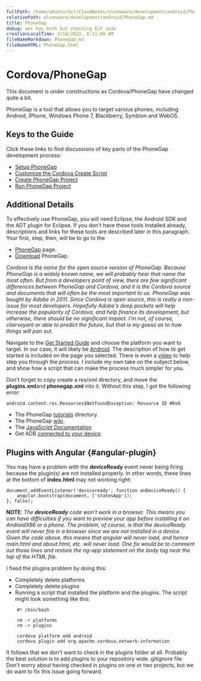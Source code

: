 ```yaml
---
fullPath: /home/ubuntu/Git/CloudNotes/elvenware/development/android/PhoneGap.md
relativePath: elvenware/development/android/PhoneGap.md
title: PhoneGap
debug: aec has both but checking ELF code
creationLocalTime: 3/18/2022, 8:21:00 AM
fileNameMarkdown: PhoneGap.md
fileNameHTML: PhoneGap.html
---
```


<!-- toc -->
<!-- tocstop -->

# Cordova/PhoneGap

This document is under constructions as Cordova/PhoneGap have changed quite a bit.

PhoneGap is a tool that allows you to target various phones, including
Android, IPhone, Windows Phone 7, Blackberry, Symbion and WebOS.

## Keys to the Guide

Click these links to find discussions of key parts of the PhoneGap development process:

-   [Setup PhoneGap](PhoneGap-Setup.html)
-   [Customize the Cordova Create Script](PhoneGap-Storage.html)
-   [Create PhoneGap Project](PhoneGap-Storage.html)
-   [Run PhoneGap Project](PhoneGap-End.html)

## Additional Details
 
To effectively use PhoneGap, you will need Eclipse, the Android SDK and
the ADT plugin for Eclipse. If you don't have these tools installed
already, descriptions and links for these tools are described later in
this paragraph. Your first, step, then, will be to go to the

- [PhoneGap](http://www.phonegap.com) page.
- [Download](http://phonegap.com/download-thankyou) PhoneGap.

*Cordova is the name for the open source version of PhoneGap. Because PhoneGap is a widely known name, we will probably hear that name the most often. But from a developers point of view, there are few significant differences between PhoneGap and Cordova, and it is the Cordova source and documents that will often be the most important to us. PhoneGap was bought by Adobe in 2011. Since Cordova is open source, this is really a non-issue for most developers. Hopefully Adobe's deep pockets will help increase the popularity of Cordova, and help finance its development, but otherwise, there should be no significant impact. I'm not, of course, clairvoyant or able to predict the future, but that is my guess as to how things will pan out.*

Navigate to the [Get Started Guide](http://phonegap.com/start) and
choose the platform you want to target. In our case, it will likely be
[Android](http://phonegap.com/start#android). The description of how to
get started is included on the page you selected. There is even a
[video](http://www.youtube.com/v/MzcIcyBYJMA?autoplay=1) to help step
you through the process. I include my own take on the subject below, and
show how a script that can make the process much simpler for you.

Don't forget to copy create a res/xml directory, and move the
**plugins.xml**and **phonegap.xml** into it. Without this step, I got
the following error:

```{.code}
android.content.res.Resources$NotFoundException: Resource ID #0x0
```

-   The PhoneGap [tutorials](http://wiki.phonegap.com/w/page/35502422/Documentation-Directory)
    directory.
-   The PhoneGap [wiki](http://wiki.phonegap.com/w/page/16494772/FrontPage).
-   The [JavaScript Documentation](http://docs.phonegap.com/en/1.3.0/index.html)
-   Get ADB [connected to your device](http://www.elvenware.com/charlie/development/android/Androidx86.shtml#network40).

## Plugins with Angular {#angular-plugin}

You may have a problem with the **deviceReady** event never being firing because the plugin(s) are not installed properly. In other words, these lines at the bottom of **index.html** may not working right:


```
document.addEventListener('deviceready', function onDeviceReady() {
    angular.bootstrap(document, ['statesApp']);
}, false);
```


**NOTE**: *The **deviceReady** code won't work in a browser. This means you can have difficulties if you want to preview your app before installing it on AndroidX86 or a phone. The problem, of course, is that the deviceReady event will never fire in a browser since we are not installed in a device. Given the code above, this means that angular will never load, and hence main.html and about.html, etc. will never load. One fix would be to comment out those lines and restore the ng-app statement on the body tag near the top of the HTML file.*

I fixed the plugins problem by doing this:

- Completely delete platforms
- Completely delete plugins
- Running a script that installed the platform and the plugins. The script might look something like this:

```
	#! /bin/bash

	rm -r platforms
	rm -r plugins

	cordova platform add android
	cordova plugin add org.apache.cordova.network-information
```

It follows that we don't want to check in the plugins folder at all. Probably the best solution is to add plugins to your repository wide .gitignore file. Don't worry about having checked in plugins on one or two projects, but we do want to fix this issue going forward.

